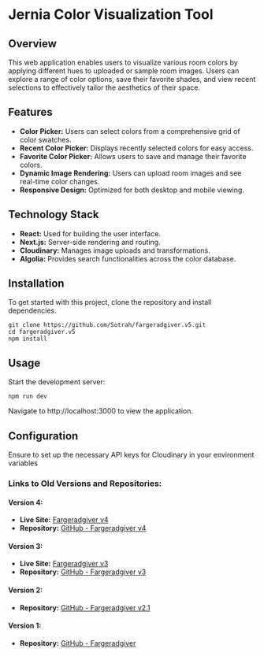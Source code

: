 # Jernia Color Visualization Tool

## Overview
This web application enables users to visualize various room colors by applying different hues to uploaded or 
sample room images. Users can explore a range of color options, save their favorite shades, and view recent 
selections to effectively tailor the aesthetics of their space.

## Features
- **Color Picker:** Users can select colors from a comprehensive grid of color swatches.
- **Recent Color Picker:** Displays recently selected colors for easy access.
- **Favorite Color Picker:** Allows users to save and manage their favorite colors.
- **Dynamic Image Rendering:** Users can upload room images and see real-time color changes.
- **Responsive Design:** Optimized for both desktop and mobile viewing.

## Technology Stack
- **React:** Used for building the user interface.
- **Next.js:** Server-side rendering and routing.
- **Cloudinary:** Manages image uploads and transformations.
- **Algolia:** Provides search functionalities across the color database.

## Installation
To get started with this project, clone the repository and install dependencies.

```
git clone https://github.com/Sotrah/fargeradgiver.v5.git
cd fargeradgiver.v5
npm install
```
  
## Usage
Start the development server:
```
npm run dev
```
Navigate to http://localhost:3000 to view the application.  

## Configuration
Ensure to set up the necessary API keys for Cloudinary in your environment variables




### Links to Old Versions and Repositories:
#### Version 4:
- **Live Site:** [Fargeradgiver v4](https://fargeradgiver-v4.vercel.app/)
- **Repository:** [GitHub - Fargeradgiver v4](https://github.com/Sotrah/fargeradgiver.v4)

#### Version 3:
- **Live Site:** [Fargeradgiver v3](https://fargeradgiver-v3.vercel.app/)
- **Repository:** [GitHub - Fargeradgiver v3](https://github.com/Sotrah/fargeradgiver.v3)

#### Version 2:
- **Repository:** [GitHub - Fargeradgiver v2.1](https://github.com/Sotrah/fargeradgiver.v2.1)

#### Version 1:
- **Repository:** [GitHub - Fargeradgiver](https://github.com/Sotrah/Fargeradgiver)

